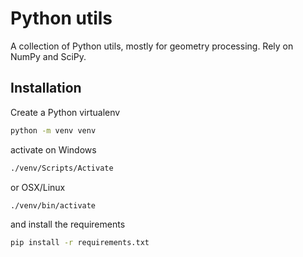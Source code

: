 # Python utils

A collection of Python utils, mostly for geometry processing.
Rely on NumPy and SciPy.


## Installation
Create a Python virtualenv
```bash
python -m venv venv
```
activate on Windows
```bash
./venv/Scripts/Activate
```
or OSX/Linux
```bash
./venv/bin/activate
```
and install the requirements
```bash
pip install -r requirements.txt
```

